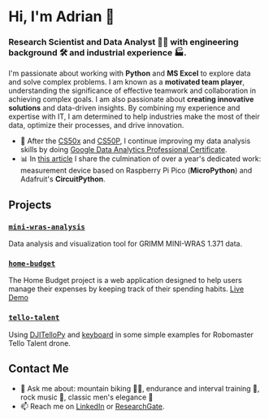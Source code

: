 # Hi, I'm Adrian 👋
###  Research Scientist and Data Analyst 👨‍🔬 with engineering background 🛠️ and industrial experience 🏭.
I'm passionate about working with **Python** and **MS Excel** to explore data and solve complex problems. I am known as a **motivated team player**, understanding the significance of effective teamwork and collaboration in achieving complex goals. I am also passionate about **creating innovative solutions** and data-driven insights.
By combining my experience and expertise with IT, I am determined to help industries make the most of their data, optimize their processes, and drive innovation.

- 🌱 After the [CS50x](https://cs50.harvard.edu/x/2024/) and [CS50P](https://cs50.harvard.edu/python/2022/), I continue improving my data analysis skills by doing [Google Data Analytics Professional Certificate](https://www.coursera.org/professional-certificates/google-data-analytics).
- 📊 In [this article](https://doi.org/10.1007/s11051-023-05872-6) I share the culmination of over a year's dedicated work: measurement device based on Raspberry Pi Pico (**MicroPython**) and Adafruit's **CircuitPython**.

## Projects
### [`mini-wras-analysis`](https://github.com/aokolowicz/mini-wras-analysis)
Data analysis and visualization tool for GRIMM MINI-WRAS 1.371 data.
### [`home-budget`](https://github.com/aokolowicz/home-budget)
The Home Budget project is a web application designed to help users manage their expenses by keeping track of their spending habits. [Live Demo](https://juzew.pythonanywhere.com)
### [`tello-talent`](https://github.com/aokolowicz/tello-talent)
Using [DJITelloPy](https://github.com/damiafuentes/DJITelloPy) and [keyboard](https://github.com/boppreh/keyboard) in some simple examples for Robomaster Tello Talent drone.


## Contact Me
- 💬 Ask me about: mountain biking 🚴‍♂️, endurance and interval training 💪, rock music 🎸, classic men's elegance 👔
- 📫 Reach me on [LinkedIn](https://www.linkedin.com/in/adrianokolowicz/) or [ResearchGate](https://www.researchgate.net/profile/Adrian-Okolowicz).
